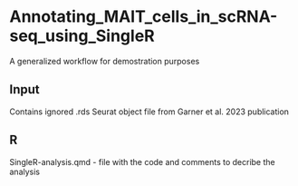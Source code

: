 # Annotating_MAIT_cells_in_scRNA-seq_using_SingleR
 A generalized workflow for demostration purposes
## Input
Contains ignored .rds Seurat object file from Garner et al. 2023 publication
## R
SingleR-analysis.qmd - file with the code and comments to decribe the analysis
